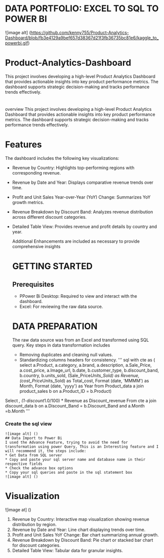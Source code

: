 # DATA PORTFOLIO: EXCEL TO SQL TO POWER BI
![image alt] (https://github.com/kenny755/Product-Analytics-Dashboard/blob/fb3e4129a9bef657d38367d21f3fb36735bc81e6/kaggle_to_powerbi.gif)

# Product-Analytics-Dashboard
This project involves developing a high-level Product Analytics Dashboard that provides actionable insights into key product performance metrics. The dashboard supports strategic decision-making and tracks performance trends effectively.
#
overview
This project involves developing a high-level Product Analytics Dashboard that provides actionable insights into key product performance metrics. The dashboard supports strategic decision-making and tracks performance trends effectively.

# Features 
The dashboard includes the following key visualizations:

- Revenue by Country: Highlights top-performing regions with corresponding revenue.
- Revenue by Date and Year: Displays comparative revenue trends over time.
- Profit and Unit Sales Year-over-Year (YoY) Change: Summarizes YoY growth metrics.
- Revenue Breakdown by Discount Band: Analyzes revenue distribution across different discount categories.
- Detailed Table View: Provides revenue and profit details by country and year.

  Additional Enhancements are included as necessary to provide comprehensive insights
  # GETTING STARTED
  ## Prerequisites
  * PPower Bi Desktop: Required to view and interact with the dashboard.
  * Excel: For reviewing the raw data source.
 
  # DATA PREPARATION

  The raw data source was from an Excel and transformed using SQL query. Key steps in data transformation includes
  * Removing duplicates and cleaning null values.
  * Standardizing columns headers for consistency.
    ''' sql
    with cte as (
select
a.Product,
a.category,
a.brand,
a.description,
a.Sale_Price,
a.cost_price,
a.Image_url,
b.date,
b.customer_type,
b.discount_band,
b.country,
b.units_sold,
(Sale_Price*Units_Sold) as Revenue,
(cost_Price*Units_Sold) as Total_cost,
Format (date, 'MMMM') as Month,
Format (date, 'yyyy') as Year
from Product_data a
join product_sales b
on a.Product_ID = b.Product)

Select *,
(1-discount*1.0/100) * Revenue as Discount_revenue
From cte a
join discount_data b
on a.Discount_Band = b.Discount_Band and a.Month =b.Month
'''
### Create the sql view
    ![image alt] ()
    ## Data Import to Power Bi
    I used the Advance Feature, trying to avoid the need for transformation using power Query, This is an Interesting feature and I will recommend it, the steps include:
    * Get Data from SQL server
    * Copy and paste your sql server name and database name in their respective fields
    * Check the advance box options 
    * Copy your sql queries and paste in the sql statement box
    ![image alt] ()
# Visualization
![image at] ()

1) Revenue by Country: Interactive map visualization showing revenue distribution by region.
2) Revenue by Date and Year: Line chart displaying trends over time.
3) Profit and Unit Sales YoY Change: Bar chart summarizing annual growth.
4) Revenue Breakdown by Discount Band: Pie chart or stacked bar chart for discount categories.
5) Detailed Table View: Tabular data for granular insights.

   

